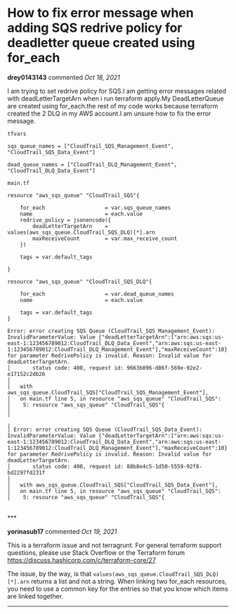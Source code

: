 # How to fix error message when adding SQS redrive policy for deadletter queue created using for_each

**drey0143143** commented *Oct 18, 2021*

I am trying to set redrive policy for SQS.I am getting error messages related with deadLetterTargetArn when i run terraform apply.My DeadLetterQueue are created using for_each.the rest of my code works because terraform created the 2 DLQ in my AWS account.I am unsure how to fix the error message.


~~~
tfvars

sqs_queue_names = ["CloudTrail_SQS_Management_Event", "CloudTrail_SQS_Data_Event"]

dead_queue_names = ["CloudTrail_DLQ_Management_Event", "CloudTrail_DLQ_Data_Event"]

~~~

~~~
main.tf

resource "aws_sqs_queue" "CloudTrail_SQS"{

    for_each                   = var.sqs_queue_names
    name                       = each.value
    redrive_policy = jsonencode({
        deadLetterTargetArn    = values(aws_sqs_queue.CloudTrail_SQS_DLQ)[*].arn
        maxReceiveCount        = var.max_receive_count
    })

    tags = var.default_tags
    
}

resource "aws_sqs_queue" "CloudTrail_SQS_DLQ"{

    for_each                   = var.dead_queue_names
    name                       = each.value
   
    tags = var.default_tags
}
~~~

~~~
Error: error creating SQS Queue (CloudTrail_SQS_Management_Event): InvalidParameterValue: Value {"deadLetterTargetArn":["arn:aws:sqs:us-east-1:123456789012:CloudTrail_DLQ_Data_Event","arn:aws:sqs:us-east-1:123456789012:CloudTrail_DLQ_Management_Event"],"maxReceiveCount":10} for parameter RedrivePolicy is invalid. Reason: Invalid value for deadLetterTargetArn.
│       status code: 400, request id: 9663b896-d86f-569e-92e2-e17152c2db26
│ 
│   with aws_sqs_queue.CloudTrail_SQS["CloudTrail_SQS_Management_Event"],
│   on main.tf line 5, in resource "aws_sqs_queue" "CloudTrail_SQS":
│    5: resource "aws_sqs_queue" "CloudTrail_SQS"{
│ 
╵
╷
│ Error: error creating SQS Queue (CloudTrail_SQS_Data_Event): InvalidParameterValue: Value {"deadLetterTargetArn":["arn:aws:sqs:us-east-1:123456789012:CloudTrail_DLQ_Data_Event","arn:aws:sqs:us-east-1:123456789012:CloudTrail_DLQ_Management_Event"],"maxReceiveCount":10} for parameter RedrivePolicy is invalid. Reason: Invalid value for deadLetterTargetArn.
│       status code: 400, request id: 88b8e4c5-1d50-5559-92f8-bd2297fd231f
│ 
│   with aws_sqs_queue.CloudTrail_SQS["CloudTrail_SQS_Data_Event"],
│   on main.tf line 5, in resource "aws_sqs_queue" "CloudTrail_SQS":
│    5: resource "aws_sqs_queue" "CloudTrail_SQS"{
~~~
<br />
***


**yorinasub17** commented *Oct 19, 2021*

This is a terraform issue and not terragrunt. For general terraform support questions, please use Stack Overflow or the Terraform forum https://discuss.hashicorp.com/c/terraform-core/27

The issue, by the way, is that `values(aws_sqs_queue.CloudTrail_SQS_DLQ)[*].arn` returns a list and not a string. When linking two for_each resources, you need to use a common key for the entries so that you know which items are linked together.
***

